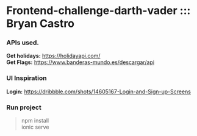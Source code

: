 # Frontend-challenge-darth-vader ::: Bryan Castro

### APIs used.
<b> Get holidays:</b> https://holidayapi.com/ <br>
<b> Get Flags:</b> https://www.banderas-mundo.es/descargar/api

### UI Inspiration
<b> Login:</b> https://dribbble.com/shots/14605167-Login-and-Sign-up-Screens <br>

### Run project

> npm install <br>
> ionic serve